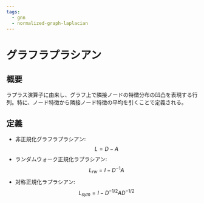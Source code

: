 ```yaml
---
tags:
  - gnn
  - normalized-graph-laplacian
---
```


# グラフラプラシアン

## 概要
ラプラス演算子に由来し、グラフ上で隣接ノードの特徴分布の凹凸を表現する行列。特に、ノード特徴から隣接ノード特徴の平均を引くことで定義される。

## 定義
- 非正規化グラフラプラシアン: $$L = D - A$$
- ランダムウォーク正規化ラプラシアン: $$L_{rw} = I - D^{-1}A$$
- 対称正規化ラプラシアン: $$L_{sym} = I - D^{-1/2} A D^{-1/2}$$